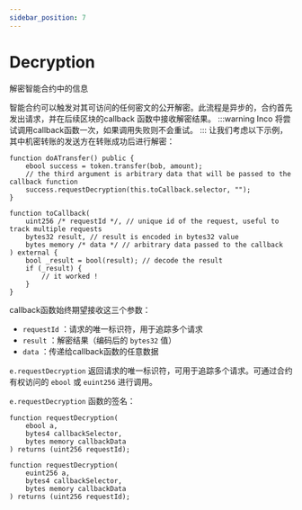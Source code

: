 ```yaml
---
sidebar_position: 7
---
```


# Decryption
解密智能合约中的信息

智能合约可以触发对其可访问的任何密文的公开解密。此流程是异步的，合约首先发出请求，并在后续区块的callback
函数中接收解密结果。
:::warning
Inco 将尝试调用callback函数一次，如果调用失败则不会重试。
:::
让我们考虑以下示例，其中机密转账的发送方在转账成功后进行解密：
```solidity
function doATransfer() public {
    ebool success = token.transfer(bob, amount);
    // the third argument is arbitrary data that will be passed to the callback function
    success.requestDecryption(this.toCallback.selector, "");
}

function toCallback(
    uint256 /* requestId */, // unique id of the request, useful to track multiple requests
    bytes32 result, // result is encoded in bytes32 value 
    bytes memory /* data */ // arbitrary data passed to the callback
) external {
    bool _result = bool(result); // decode the result
    if (_result) {
        // it worked !
    }
}
```
callback函数始终期望接收这三个参数：
- `requestId` ：请求的唯一标识符，用于追踪多个请求
- `result` ：解密结果（编码后的 `bytes32` 值）
- `data` ：传递给callback函数的任意数据

`e.requestDecryption` 返回请求的唯一标识符，可用于追踪多个请求。可通过合约有权访问的 `ebool` 或 `euint256` 进行调用。

`e.requestDecryption` 函数的签名：
```solidity
function requestDecryption(
    ebool a,
    bytes4 callbackSelector,
    bytes memory callbackData
) returns (uint256 requestId);

function requestDecryption(
    euint256 a, 
    bytes4 callbackSelector, 
    bytes memory callbackData
) returns (uint256 requestId);
```
